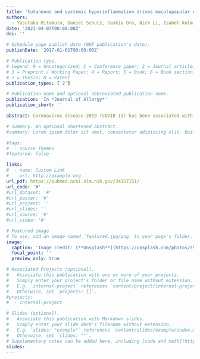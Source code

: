 ```yaml
---
title: 'Cutaneous and systemic hyperinflammation drives maculopapular drug exanthema in severely ill COVID-19 patients'
authors:
  - Yasutaka Mitamura, Daniel Schulz, Saskia Oro, Nick Li, Isabel Kolm, Claudia Lang, Reihane Ziadlou, Ge Tan, Bernd Bodenmiller, Peter Steiger, Angelo Marzano, Nicolas de Prost, Olivier Caudin, Mitchell Levesque, Corinne Stoffel, Peter Schmid-Grendelmeier, Emanual Maverakis, Cezmi A Akdis, Marie-Charlotte Brüggen
date: '2021-04-07T00:00:00Z'
doi: ''

# Schedule page publish date (NOT publication's date).
publishDate: '2017-01-01T00:00:00Z'

# Publication type.
# Legend: 0 = Uncategorized; 1 = Conference paper; 2 = Journal article;
# 3 = Preprint / Working Paper; 4 = Report; 5 = Book; 6 = Book section;
# 7 = Thesis; 8 = Patent
publication_types: ['2']

# Publication name and optional abbreviated publication name.
publication: 'In *Journal of Allergy*'
publication_short: ''

abstract: Coronavirus disease-2019 (COVID-19) has been associated with cutaneous findings, some being the result of drug hypersensitivity reactions such as maculopapular drug rashes (MDR). The aim of this study was to investigate whether COVID-19 may impact the development of the MDR.A systemic cytokine storm may promote activation of Mo/Mac and cytotoxic CD8+ T cells in severe COVID-19 patients, which in turn may impact the development of MDR.

# Summary. An optional shortened abstract.
#summary: Lorem ipsum dolor sit amet, consectetur adipiscing elit. Duis posuere tellus ac convallis placerat. Proin tincidunt magna sed ex sollicitudin condimentum.

#tags:
#  - Source Themes
#featured: false

links:
#  - name: Custom Link
#    url: http://example.org
url_pdf: https://pubmed.ncbi.nlm.nih.gov/34157151/
url_code: '#'
#url_dataset: '#'
#url_poster: '#'
#url_project: ''
#url_slides: ''
#url_source: '#'
#url_video: '#'

# Featured image
# To use, add an image named `featured.jpg/png` to your page's folder.
image:
  caption: 'Image credit: [**Unsplash**](https://unsplash.com/photos/s9CC2SKySJM)'
  focal_point: ''
  preview_only: true

# Associated Projects (optional).
#   Associate this publication with one or more of your projects.
#   Simply enter your project's folder or file name without extension.
#   E.g. `internal-project` references `content/project/internal-project/index.md`.
#   Otherwise, set `projects: []`.
#projects:
#  - internal-project

# Slides (optional).
#   Associate this publication with Markdown slides.
#   Simply enter your slide deck's filename without extension.
#   E.g. `slides: "example"` references `content/slides/example/index.md`.
#   Otherwise, set `slides: ""`.
# Supplementary notes can be added here, including [code and math](https://wowchemy.com/docs/content/writing-markdown-latex/).
slides:
---
```

